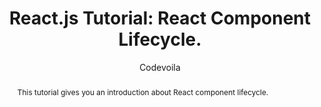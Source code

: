 ---
sections: [reactjs]
link: https://www.codevoila.com/post/57/reactjs-tutorial-react-component-lifecycle
title: "React.js Tutorial: React Component Lifecycle."
author: "Codevoila"
publishedAt: 2017-02-01T00:00:00.000Z
type: [tutorial]
topics: [lifecycle_methods]
suggestedBy: [andreamangano]
createdAt: 2018-03-20T23:02:39.922Z
reference: aHR0cHM6Ly93d3cuY29kZXZvaWxhLmNvbS9wb3N0LzU3L3JlYWN0anMtdHV0b3JpYWwtcmVhY3QtY29tcG9uZW50LWxpZmVjeWNsZQ
slug: reactjs-tutorial-react-component-lifecycle-by-codevoila
abstract: "This tutorial gives you an introduction about React component lifecycle."
---